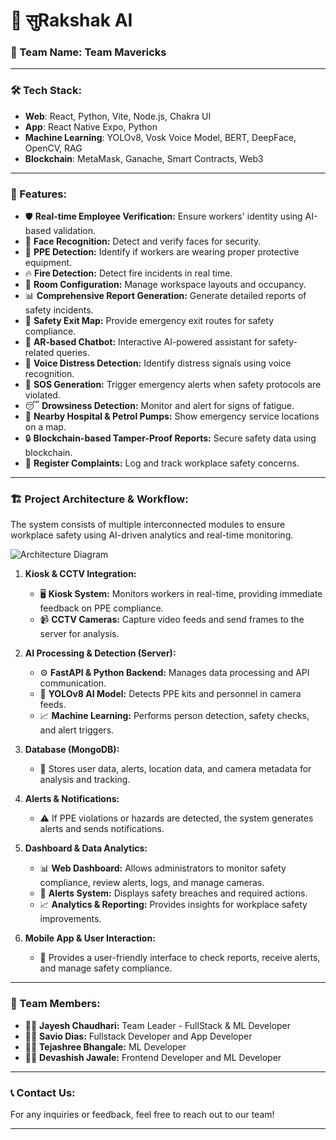 # 🚀 सुRakshak AI

### 🌟 Team Name: Team Mavericks

---

### 🛠️ Tech Stack:
- **Web**: React, Python, Vite, Node.js, Chakra UI
- **App**: React Native Expo, Python
- **Machine Learning**: YOLOv8, Vosk Voice Model, BERT, DeepFace, OpenCV, RAG
- **Blockchain**: MetaMask, Ganache, Smart Contracts, Web3

---

### 🌈 Features:
- 🛡️ **Real-time Employee Verification:** Ensure workers' identity using AI-based validation.
- 👤 **Face Recognition:** Detect and verify faces for security.
- 🦺 **PPE Detection:** Identify if workers are wearing proper protective equipment.
- 🔥 **Fire Detection:** Detect fire incidents in real time.
- 🏢 **Room Configuration:** Manage workspace layouts and occupancy.
- 📊 **Comprehensive Report Generation:** Generate detailed reports of safety incidents.
- 🚪 **Safety Exit Map:** Provide emergency exit routes for safety compliance.
- 🤖 **AR-based Chatbot:** Interactive AI-powered assistant for safety-related queries.
- 📢 **Voice Distress Detection:** Identify distress signals using voice recognition.
- 🚨 **SOS Generation:** Trigger emergency alerts when safety protocols are violated.
- 😴 **Drowsiness Detection:** Monitor and alert for signs of fatigue.
- 🏥 **Nearby Hospital & Petrol Pumps:** Show emergency service locations on a map.
- 🔒 **Blockchain-based Tamper-Proof Reports:** Secure safety data using blockchain.
- 📝 **Register Complaints:** Log and track workplace safety concerns.

---

### 🏗️ Project Architecture & Workflow:
The system consists of multiple interconnected modules to ensure workplace safety using AI-driven analytics and real-time monitoring.

![Architecture Diagram](https://github.com/user-attachments/assets/e0a782fc-7ca1-4342-81db-67c9fe89266e)

1. **Kiosk & CCTV Integration:**
   - 🖥️ **Kiosk System:** Monitors workers in real-time, providing immediate feedback on PPE compliance.
   - 📹 **CCTV Cameras:** Capture video feeds and send frames to the server for analysis.

2. **AI Processing & Detection (Server):**
   - ⚙️ **FastAPI & Python Backend:** Manages data processing and API communication.
   - 🧠 **YOLOv8 AI Model:** Detects PPE kits and personnel in camera feeds.
   - 📈 **Machine Learning:** Performs person detection, safety checks, and alert triggers.

3. **Database (MongoDB):**
   - 💾 Stores user data, alerts, location data, and camera metadata for analysis and tracking.

4. **Alerts & Notifications:**
   - ⚠️ If PPE violations or hazards are detected, the system generates alerts and sends notifications.

5. **Dashboard & Data Analytics:**
   - 📊 **Web Dashboard:** Allows administrators to monitor safety compliance, review alerts, logs, and manage cameras.
   - 🚦 **Alerts System:** Displays safety breaches and required actions.
   - 📈 **Analytics & Reporting:** Provides insights for workplace safety improvements.

6. **Mobile App & User Interaction:**
   - 📱 Provides a user-friendly interface to check reports, receive alerts, and manage safety compliance.

---

### 👥 Team Members:
- 👨‍💻 **Jayesh Chaudhari:** Team Leader - FullStack & ML Developer
- 👨‍💻 **Savio Dias:** Fullstack Developer and App Developer
- 👩‍💻 **Tejashree Bhangale:** ML Developer
- 👨‍💻 **Devashish Jawale:** Frontend Developer and ML Developer

---

### 📞 Contact Us:
For any inquiries or feedback, feel free to reach out to our team!

---
